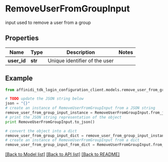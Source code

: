# RemoveUserFromGroupInput

input used to remove a user from a group

## Properties

| Name        | Type    | Description                   | Notes |
| ----------- | ------- | ----------------------------- | ----- |
| **user_id** | **str** | Unique identifier of the user |

## Example

```python
from affinidi_tdk_login_configuration_client.models.remove_user_from_group_input import RemoveUserFromGroupInput

# TODO update the JSON string below
json = "{}"
# create an instance of RemoveUserFromGroupInput from a JSON string
remove_user_from_group_input_instance = RemoveUserFromGroupInput.from_json(json)
# print the JSON string representation of the object
print RemoveUserFromGroupInput.to_json()

# convert the object into a dict
remove_user_from_group_input_dict = remove_user_from_group_input_instance.to_dict()
# create an instance of RemoveUserFromGroupInput from a dict
remove_user_from_group_input_from_dict = RemoveUserFromGroupInput.from_dict(remove_user_from_group_input_dict)
```

[[Back to Model list]](../README.md#documentation-for-models) [[Back to API list]](../README.md#documentation-for-api-endpoints) [[Back to README]](../README.md)
